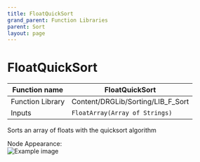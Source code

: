 ```yaml
---
title: FloatQuickSort
grand_parent: Function Libraries
parent: Sort
layout: page
---
```


# FloatQuickSort

| Function name | FloatQuickSort |
| --- | --- |
| Function Library | Content/DRGLib/Sorting/LIB_F_Sort |
| Inputs | `FloatArray(Array of Strings)` |

Sorts an array of floats with the quicksort algorithm

Node Appearance:  
![Example image](/DRGLib/Media/FullDocs/FunctionLibs/Sort/FloatQuickSortImage.png)
